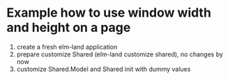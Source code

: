 # Example how to use window width and height on a page

1. create a fresh elm-land application
2. prepare customize Shared (elm-land customize shared), no changes by now
3. customize Shared.Model and Shared init with dummy values
